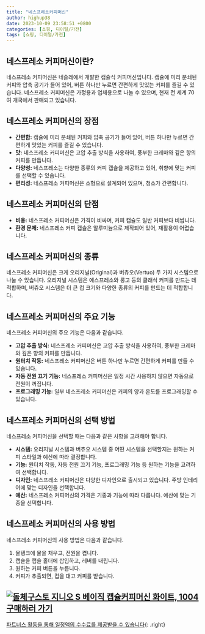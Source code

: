 ```yaml
---
title: "네스프레소커피머신"
author: highup38
date: 2023-10-09 23:58:51 +0800
categories: [쇼핑, 디이털/가전]
tags: [쇼핑, 디이털/가전]
---
```


## 네스프레소 커피머신이란?

네스프레소 커피머신은 네슬레에서 개발한 캡슐식 커피머신입니다. 캡슐에 미리 분쇄된 커피와 압축 공기가 들어 있어, 버튼 하나만 누르면 간편하게 맛있는 커피를 즐길 수 있습니다. 네스프레소 커피머신은 가정용과 업체용으로 나눌 수 있으며, 현재 전 세계 70여 개국에서 판매되고 있습니다.

## 네스프레소 커피머신의 장점

* **간편함:** 캡슐에 미리 분쇄된 커피와 압축 공기가 들어 있어, 버튼 하나만 누르면 간편하게 맛있는 커피를 즐길 수 있습니다.
* **맛:** 네스프레소 커피머신은 고압 추출 방식을 사용하여, 풍부한 크레마와 깊은 향의 커피를 만듭니다.
* **다양성:** 네스프레소는 다양한 종류의 커피 캡슐을 제공하고 있어, 취향에 맞는 커피를 선택할 수 있습니다.
* **편리성:** 네스프레소 커피머신은 소형으로 설계되어 있으며, 청소가 간편합니다.

## 네스프레소 커피머신의 단점

* **비용:** 네스프레소 커피머신은 가격이 비싸며, 커피 캡슐도 일반 커피보다 비쌉니다.
* **환경 문제:** 네스프레소 커피 캡슐은 알루미늄으로 제작되어 있어, 재활용이 어렵습니다.

## 네스프레소 커피머신의 종류

네스프레소 커피머신은 크게 오리지널(Original)과 버츄오(Vertuo) 두 가지 시스템으로 나눌 수 있습니다. 오리지널 시스템은 에스프레소와 룽고 등의 클래식 커피를 만드는 데 적합하며, 버츄오 시스템은 더 큰 컵 크기와 다양한 종류의 커피를 만드는 데 적합합니다.

## 네스프레소 커피머신의 주요 기능

네스프레소 커피머신의 주요 기능은 다음과 같습니다.

* **고압 추출 방식:** 네스프레소 커피머신은 고압 추출 방식을 사용하여, 풍부한 크레마와 깊은 향의 커피를 만듭니다.
* **원터치 작동:** 네스프레소 커피머신은 버튼 하나만 누르면 간편하게 커피를 만들 수 있습니다.
* **자동 전원 끄기 기능:** 네스프레소 커피머신은 일정 시간 사용하지 않으면 자동으로 전원이 꺼집니다.
* **프로그래밍 기능:** 일부 네스프레소 커피머신은 커피의 양과 온도를 프로그래밍할 수 있습니다.

## 네스프레소 커피머신의 선택 방법

네스프레소 커피머신을 선택할 때는 다음과 같은 사항을 고려해야 합니다.

* **시스템:** 오리지널 시스템과 버츄오 시스템 중 어떤 시스템을 선택할지는 원하는 커피 스타일과 예산에 따라 결정합니다.
* **기능:** 원터치 작동, 자동 전원 끄기 기능, 프로그래밍 기능 등 원하는 기능을 고려하여 선택합니다.
* **디자인:** 네스프레소 커피머신은 다양한 디자인으로 출시되고 있습니다. 주방 인테리어에 맞는 디자인을 선택합니다.
* **예산:** 네스프레소 커피머신의 가격은 기종과 기능에 따라 다릅니다. 예산에 맞는 기종을 선택합니다.

## 네스프레소 커피머신의 사용 방법

네스프레소 커피머신의 사용 방법은 다음과 같습니다.

1. 물탱크에 물을 채우고, 전원을 켭니다.
2. 캡슐을 캡슐 홀더에 삽입하고, 레버를 내립니다.
3. 원하는 커피 버튼을 누릅니다.
4. 커피가 추출되면, 컵을 대고 커피를 받습니다.


[![돌체구스토 지니오 S 베이직 캡슐커피머신 화이트, 1004](https://thumbnail9.coupangcdn.com/thumbnails/remote/230x230ex/image/retail/images/8565046301504694-33db5cd8-04a8-4504-9d9b-5ed121e87988.jpg "돌체구스토 지니오 S 베이직 캡슐커피머신 화이트, 1004")](https://link.coupang.com/re/AFFSDP?lptag=AF1030537&subid=&pageKey=1947444077&traceid=V0-153&itemId=3306694424&vendorItemId=71293600701)
<br>
[**구매하러 가기**](https://link.coupang.com/re/AFFSDP?lptag=AF1030537&subid=&pageKey=1947444077&traceid=V0-153&itemId=3306694424&vendorItemId=71293600701)
---
[파트너스 활동을 통해 일정액의 수수료를 제공받을 수 있습니다](https://link.coupang.com/a/bao1ui){: .right}